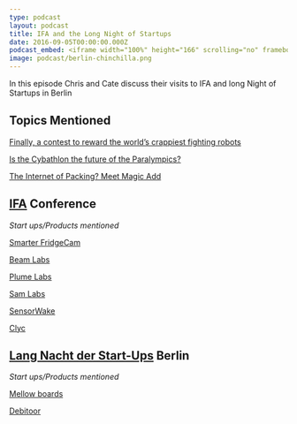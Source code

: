 ```yaml
---
type: podcast
layout: podcast
title: IFA and the Long Night of Startups
date: 2016-09-05T00:00:00.000Z
podcast_embed: <iframe width="100%" height="166" scrolling="no" frameborder="no" src="https://w.soundcloud.com/player/?url=https%3A//api.soundcloud.com/tracks/281384350&amp;auto_play=false&amp;hide_related=false&amp;show_comments=true&amp;show_user=true&amp;show_reposts=false&amp;visual=true"></iframe>
image: podcast/berlin-chinchilla.png
---
```


In this episode Chris and Cate discuss their visits to IFA and long Night of Startups in Berlin

## Topics Mentioned

[Finally, a contest to reward the world’s crappiest fighting robots](http://readwrite.com/2016/09/01/hebocon-contest-to-reward-the-worlds-crappiest-fighting-robots-pl4/)

[Is the Cybathlon the future of the Paralympics?](http://readwrite.com/2016/08/28/cyborg-olympics-future-paralympics-hl1/)

[The Internet of Packing? Meet Magic Add](http://readwrite.com/2016/05/06/the-internet-of-packaging-meet-magic-add-pl1/)

## [IFA](http://www.ifa-berlin.de) Conference
*Start ups/Products mentioned*

[Smarter FridgeCam](http://fridgecam.squarespace.com/#details-1)

[Beam Labs](http://beamlabsinc.com/)

[Plume Labs](https://plumelabs.com/en/)

[Sam Labs](https://www.samlabs.com/?exp1&utm_expid=91001785-16.rbwOEdgKR4KqBMV205AWSw.1&utm_referrer=https%3A%2F%2Fwww.google.de%2F)

[SensorWake](https://sensorwake.com/)

[Clyc](http://www.justclyc.com/)

## [Lang Nacht der Start-Ups](http://www.startupnight.de/) Berlin

*Start ups/Products mentioned*

[Mellow boards](http://www.mellowboards.com/)

[Debitoor](https://debitoor.de/)
